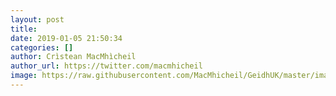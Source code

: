 ```yaml
---
layout: post
title: 
date: 2019-01-05 21:50:34
categories: []
author: Crìstean MacMhìcheil
author_url: https://twitter.com/macmhicheil
image: https://raw.githubusercontent.com/MacMhicheil/GeidhUK/master/images/.jpg
---
```




<!--more-->
